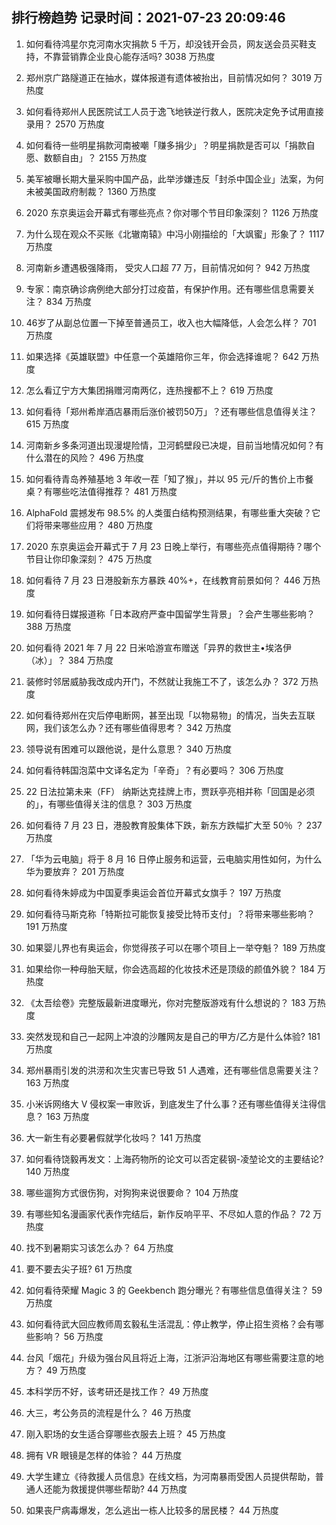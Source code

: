 
## 排行榜趋势 记录时间：2021-07-23 20:09:46
  
  1. 如何看待鸿星尔克河南水灾捐款 5 千万，却没钱开会员，网友送会员买鞋支持，不靠营销靠企业良心能存活吗? 3038 万热度
    
  2. 郑州京广路隧道正在抽水，媒体报道有遗体被抬出，目前情况如何？ 3019 万热度
    
  3. 如何看待郑州人民医院试工人员于逸飞地铁逆行救人，医院决定免予试用直接录用？ 2570 万热度
    
  4. 如何看待一些明星捐款河南被嘲「赚多捐少」？明星捐款是否可以「捐款自愿、数额自由」？ 2155 万热度
    
  5. 美军被曝长期大量采购中国产品，此举涉嫌违反「封杀中国企业」法案，为何未被美国政府制裁？ 1360 万热度
    
  6. 2020 东京奥运会开幕式有哪些亮点？你对哪个节目印象深刻？ 1126 万热度
    
  7. 为什么现在观众不买账《北辙南辕》中冯小刚描绘的「大飒蜜」形象了？ 1117 万热度
    
  8. 河南新乡遭遇极强降雨， 受灾人口超 77 万，目前情况如何？ 942 万热度
    
  9. 专家：南京确诊病例绝大部分打过疫苗，有保护作用。还有哪些信息需要关注？ 834 万热度
    
  10. 46岁了从副总位置一下掉至普通员工，收入也大幅降低，人会怎么样？ 701 万热度
    
  11. 如果选择《英雄联盟》中任意一个英雄陪你三年，你会选择谁呢？ 642 万热度
    
  12. 怎么看辽宁方大集团捐赠河南两亿，连热搜都不上？ 619 万热度
    
  13. 如何看待「郑州希岸酒店暴雨后涨价被罚50万」？还有哪些信息值得关注？ 615 万热度
    
  14. 河南新乡多条河道出现漫堤险情，卫河鹤壁段已决堤，目前当地情况如何？有什么潜在的风险？ 496 万热度
    
  15. 如何看待青岛养殖基地 3 年收一茬「知了猴」，并以 95 元/斤的售价上市餐桌？有哪些吃法值得推荐？ 481 万热度
    
  16. AlphaFold 震撼发布 98.5% 的人类蛋白结构预测结果，有哪些重大突破？它们将带来哪些应用？ 480 万热度
    
  17. 2020 东京奥运会开幕式于 7 月 23 日晚上举行，有哪些亮点值得期待？哪个节目让你印象深刻？ 475 万热度
    
  18. 如何看待 7 月 23 日港股新东方暴跌 40%+，在线教育前景如何？ 446 万热度
    
  19. 如何看待日媒报道称「日本政府严查中国留学生背景」？会产生哪些影响？ 388 万热度
    
  20. 如何看待 2021 年 7 月 22 日米哈游宣布赠送「异界的救世主•埃洛伊（冰）」？ 384 万热度
    
  21. 装修时邻居威胁我改成内开门，不然就让我施工不了，该怎么办？ 372 万热度
    
  22. 如何看待郑州在灾后停电断网，甚至出现「以物易物」的情况，当失去互联网，我们该怎么办？还有哪些值得思考？ 342 万热度
    
  23. 领导说有困难可以跟他说，是什么意思？ 340 万热度
    
  24. 如何看待韩国泡菜中文译名定为「辛奇」？有必要吗？ 306 万热度
    
  25. 22 日法拉第未来（FF） 纳斯达克挂牌上市，贾跃亭亮相并称「回国是必须的」，有哪些值得关注的信息？ 303 万热度
    
  26. 如何看待 7 月 23 日，港股教育股集体下跌，新东方跌幅扩大至 50％ ？ 237 万热度
    
  27. 「华为云电脑」将于 8 月 16 日停止服务和运营，云电脑实用性如何，为什么华为要放弃？ 201 万热度
    
  28. 如何看待朱婷成为中国夏季奥运会首位开幕式女旗手？ 197 万热度
    
  29. 如何看待马斯克称「特斯拉可能恢复接受比特币支付」？将带来哪些影响？ 191 万热度
    
  30. 如果婴儿界也有奥运会，你觉得孩子可以在哪个项目上一举夺魁？ 189 万热度
    
  31. 如果给你一种母胎天赋，你会选高超的化妆技术还是顶级的颜值外貌？ 184 万热度
    
  32. 《太吾绘卷》完整版最新进度曝光，你对完整版游戏有什么想说的？ 183 万热度
    
  33. 突然发现和自己一起网上冲浪的沙雕网友是自己的甲方/乙方是什么体验? 181 万热度
    
  34. 郑州暴雨引发的洪涝和次生灾害已导致 51 人遇难，还有哪些信息需要关注？ 163 万热度
    
  35. 小米诉网络大 V 侵权案一审败诉，到底发生了什么事？还有哪些值得关注得信息？ 163 万热度
    
  36. 大一新生有必要暑假就学化妆吗？ 141 万热度
    
  37. 如何看待饶毅再发文：上海药物所的论文可以否定裴钢-凌堃论文的主要结论? 140 万热度
    
  38. 哪些遛狗方式很伤狗，对狗狗来说很要命？ 104 万热度
    
  39. 有哪些知名漫画家代表作完结后，新作反响平平、不尽如人意的作品？ 72 万热度
    
  40. 找不到暑期实习该怎么办？ 64 万热度
    
  41. 要不要去尖子班? 61 万热度
    
  42. 如何看待荣耀 Magic 3 的 Geekbench 跑分曝光？有哪些信息值得关注？ 59 万热度
    
  43. 如何看待武大回应教师周玄毅私生活混乱：停止教学，停止招生资格？会有哪些影响？ 56 万热度
    
  44. 台风「烟花」升级为强台风且将近上海，江浙沪沿海地区有哪些需要注意的地方？ 49 万热度
    
  45. 本科学历不好，该考研还是找工作？ 49 万热度
    
  46. 大三，考公务员的流程是什么？ 46 万热度
    
  47. 刚入职场的女生适合穿哪些衣服去上班？ 45 万热度
    
  48. 拥有 VR 眼镜是怎样的体验？ 44 万热度
    
  49. 大学生建立《待救援人员信息》在线文档，为河南暴雨受困人员提供帮助，普通人还能为救援提供哪些帮助? 44 万热度
    
  50. 如果丧尸病毒爆发，怎么逃出一栋人比较多的居民楼？ 44 万热度
    